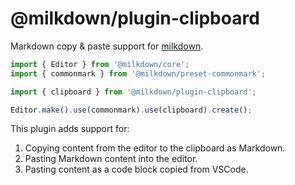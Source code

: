 # @milkdown/plugin-clipboard

Markdown copy & paste support for [milkdown](https://milkdown.dev/).

```typescript
import { Editor } from '@milkdown/core';
import { commonmark } from '@milkdown/preset-commonmark';

import { clipboard } from '@milkdown/plugin-clipboard';

Editor.make().use(commonmark).use(clipboard).create();
```

This plugin adds support for:

1. Copying content from the editor to the clipboard as Markdown.
2. Pasting Markdown content into the editor.
3. Pasting content as a code block copied from VSCode.

